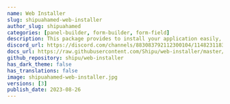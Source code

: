 ```yaml
---
name: Web Installer
slug: shipuahamed-web-installer
author_slug: shipuahamed
categories: [panel-builder, form-builder, form-field]
description: This package provides to install your application easily, without having to worry about setting up your environment before starting with the installation process.
discord_url: https://discord.com/channels/883083792112300104/1148231183415652463
docs_url: https://raw.githubusercontent.com/Shipu/web-installer/master/readme.md
github_repository: shipu/web-installer
has_dark_theme: false
has_translations: false
image: shipuahamed-web-installer.jpg
versions: [3]
publish_date: 2023-08-26
---
```

